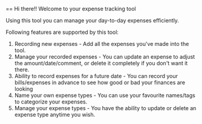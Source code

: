== Hi there!!  Welcome to your expense tracking tool

Using this tool you can manage your day-to-day expenses efficiently. 
 
Following features are supported by this tool:
   1. Recording new expenses - Add all the expenses you've made into the tool.
   2. Manage your recorded expenses - You can update an expense to adjust the amount/date/comment, or delete it completely if you don't want it there.
   3. Ability to record expenses for a future date - You can record your bills/expenses in advance to see how good or bad your finances are looking
   4. Name your own expense types - You can use your favourite names/tags to categorize your expenses.
   5. Manage your expense types - You have the ability to update or delete an expense type anytime you wish.

